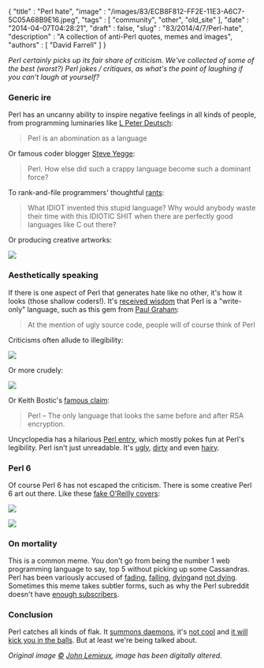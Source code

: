 {
   "title" : "Perl hate",
   "image" : "/images/83/ECB8F812-FF2E-11E3-A6C7-5C05A68B9E16.jpeg",
   "tags" : [
      "community",
      "other",
      "old_site"
   ],
   "date" : "2014-04-07T04:28:21",
   "draft" : false,
   "slug" : "83/2014/4/7/Perl-hate",
   "description" : "A collection of anti-Perl quotes, memes and images",
   "authors" : [
      "David Farrell"
   ]
}

*Perl certainly picks up its fair share of criticism. We've collected of some of the best (worst?) Perl jokes / critiques, as what's the point of laughing if you can't laugh at yourself?*

### Generic ire

Perl has an uncanny ability to inspire negative feelings in all kinds of people, from programming luminaries like [L Peter Deutsch](http://books.google.com/books?id=nneBa6-mWfgC&pg=PA442&lpg=PA442&dq=perl+is+an+abomination+deutsch&source=bl&ots=gEAvJbIW1u&sig=0X7y2z1MgF8i2bjeSeQAcSFn7Pk&hl=en&sa=X&ei=HvJBU6SLJOSvsQTytYDICg&ved=0CDYQ6AEwAg#v=onepage&q=perl%20is%20an%20abomination%20deutsch&f=false):

> Perl is an abomination as a language

Or famous coder blogger [Steve Yegge](https://groups.google.com/forum/#!topic/seajure/GLqhj_2915A):

> Perl. How else did such a crappy language become such a dominant force?

To rank-and-file programmers' thoughtful [rants](http://www.kuro5hin.org/story/2004/8/2/184130/6279):

> What IDIOT invented this stupid language? Why would anybody waste their time with this IDIOTIC SHIT when there are perfectly good languages like C out there?

Or producing creative artworks:

![](http://www.fetidcascade.com/images/perl.jpg)

### Aesthetically speaking

If there is one aspect of Perl that generates hate like no other, it's how it looks (those shallow coders!). It's [received wisdom](http://en.wikipedia.org/wiki/Write-only_language%0A) that Perl is a "write-only" language, such as this gem from [Paul Graham](http://paulgraham.com/pypar.html):

> At the mention of ugly source code, people will of course think of Perl

Criticisms often allude to illegibility:

[![](http://perl-begin.org/humour/Sm2na25.jpg)](http://perl-begin.org/humour/Sm2na25.jpg)

Or more crudely:

[![](http://memecrunch.com/meme/2CZJN/perl-wtf-is-this-shit/image.png)](http://memecrunch.com/meme/2CZJN/perl-wtf-is-this-shit/image.png)

Or Keith Bostic's [famous claim](http://www.goodreads.com/quotes/437174-perl-the-only-language-that-looks-the-same-before):

> Perl – The only language that looks the same before and after RSA encryption.

Uncyclopedia has a hilarious [Perl entry](http://uncyclopedia.wikia.com/wiki/Perl), which mostly pokes fun at Perl's legibility. Perl isn't just unreadable. It's [ugly](http://www.dmclaughlin.com/2009/04/19/ugly-perl-a-lesson-in-the-importance-of-api-design/), [dirty](http://kalyanchakravarthy.net/?p=115) and even [hairy](http://everything2.com/title/I+hate+Perl).

### Perl 6

Of course Perl 6 has not escaped the criticism. There is some creative Perl 6 art out there. Like these [fake O'Reilly covers](http://hbfs.wordpress.com/2009/11/13/the-perl-6-logo/):

![](/images/82/perl_6_cover_1.jpg)

![](/images/82/perl_6_cover_2.png)

### On mortality

This is a common meme. You don't go from being the number 1 web programming language to say, top 5 without picking up some Cassandras. Perl has been variously accused of [fading](http://www.infoworld.com/%5Bprimary-term-alias-prefix%5D/%5Bprimary-term%5D/whatever-happened-perl-012), [falling](http://www.fastcolabs.com/3026446/the-fall-of-perl-the-webs-most-promising-language), [dying](http://it.toolbox.com/blogs/puramu/perl-is-dead-12264)and [not dying](https://sites.google.com/site/steveyegge2/ancient-languages-perl). Sometimes this meme takes subtler forms, such as why the Perl subreddit doesn't have [enough subscribers](http://www.reddit.com/r/perl/comments/1sjovo/why_has_rperl_so_few_subscribers/).

### Conclusion

Perl catches all kinds of flak. It [summons daemons](http://www.quickmeme.com/img/87/874c939233c387ca1a1aa84b727178c7585f1a8afbf385ed8484428695fa95ba.jpg), it's [not cool](http://cdn.memegenerator.net/instances/250x250/47140545.jpg) and [it will kick you in the balls](https://lh6.googleusercontent.com/-lnPMdjxpfJo/UIpNj3jviTI/AAAAAAAALNE/nG_sATcqE0E/w750-h600-no/Perl+Script+-+Stroll+in+the+park.jpeg). But at least we're being talked about.

*Original image [©](https://creativecommons.org/licenses/by/2.0/) [John Lemieux](https://www.flickr.com/photos/newdimensionfilms/4024985562), image has been digitally altered.*

